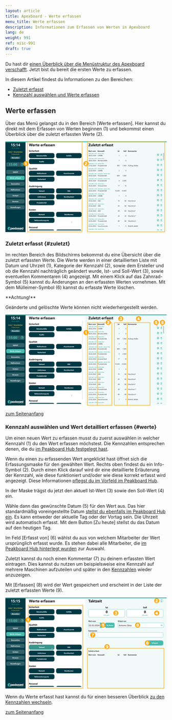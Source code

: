 ```yaml
---
layout: article
title: Apexboard - Werte erfassen
menu_title: Werte erfassen
description: Informationen zum Erfassen von Werten in Apexboard
lang: de
weight: 991
ref: misc-991
draft: true
---
```


Du hast dir [einen Überblick über die Menüstruktur des Apexboard verschafft](/apexboard/de-apexboard-menu-sqdcp.html). Jetzt bist du bereit die ersten Werte zu erfassen.

<a name="anfang"></a>

In diesem Artikel findest du Informationen zu den Bereichen:

* [Zuletzt erfasst](#zuletzt)
* [Kennzahl auswählen und Werte erfassen](#werte)

## Werte erfassen

Über das Menü gelangst du in den Bereich [Werte erfassen]. Hier kannst du direkt mit dem Erfassen von Werten beginnen (1) und bekommst einen Überblick über die zuletzt erfassten Werte (2).

![Werte erfassen](/assets/images/apexboard/capture/de_apexboard-capture-03.png)

### Zuletzt erfasst {#zuletzt}

Im rechten Bereich des Bildschirms bekommst du eine Übersicht über die zuletzt erfassten Werte. Die Werte werden in einer detaillierten Liste mit Datum und Uhrzeit (1), Kategorie der Kennzahl (2), sowie dem Ersteller und ob die Kennzahl nachträglich geändert wurde, Ist- und Soll-Wert (3), sowie eventuellen Kommentaren (4) angezeigt. Mit einem Klick auf das Zahnrad-Symbol (5) kannst du Änderungen an den erfassten Werten vornehmen. Mit dem Mülleimer-Symbol (6) kannst du erfasste Werte löschen.

<div class="box-warning" markdown="1">
**Achtung!**

Geänderte und gelöschte Werte können nicht wiederhergestellt werden.
</div>

![Zuletzt erfasst](/assets/images/apexboard/capture/de_apexboard-capture-04.png)

[zum Seitenanfang](#anfang)

### Kennzahl auswählen und Wert detailliert erfassen {#werte}

Um einen neuen Wert zu erfassen musst du zuerst auswählen in welcher Kennzahl (1) du den Wert erfassen möchstest. Die Kennzahlen entsprechen denen, die du [im Peakboard Hub festgelegt hast](/apexboard/de-apexboard-peakboard-hub.html).

Wenn du einen zu erfassenden Wert angeklickt hast öffnet sich die Erfassungsmaske für den gewählten Wert.
Rechts oben findest du ein Info-Symbol (2). Durch einen Klick darauf wird dir eine detaillierte Erläuterung der Kennzahl, wie diese funktioniert und/oder wie diese korrekt erfasst wird angezeigt. Diese Informationen [pflegst du im Vorfeld im Peakboard Hub](/apexboard/de-apexboard-peakboard-hub.html).

In der Maske trägst du jetzt den aktuell Ist-Wert (3) sowie den Soll-Wert (4) ein.

Wähle dann das gewünschte Datum (5) für den Wert aus. Das hier standardmäßig voreingestellte Datum [stellst du ebenfalls im Peakboard Hub ein](/apexboard/de-apexboard-peakboard-hub.html). Es kann entweder der aktuelle Tag oder der Vortag sein. Die Uhrzeit wird automatisch erfasst. Mit dem Button [Zu heute] stellst du das Datum auf den heutigen Tag.

Im Feld [Erfasst von] (6) wählst du aus von welchem Mitarbeiter der Wert ursprünglich erfasst wurde. Es stehen dabei alle Mitarbeiter, die [im Peakboard Hub hinterlegt wurden](/apexboard/de-apexboard-peakboard-hub.html) zur Auswahl.

Zuletzt kannst du noch einen Kommentar (7) zu deinem erfassten Wert eintragen. Dies kannst du nutzen um beispielsweise eine Kennzahl auf mehrere Maschinen aufzuteilen und später in den [Kennzahlen](/apexboard/de-apexboard-keyfigures.html) wieder anzuzeigen.

Mit [Erfassen] (8) wird der Wert gespeichert und erscheint in der Liste der zuletzt erfassten Werte (9).

![Wert erfassen](/assets/images/apexboard/capture/de_apexboard-capture-05.png)

Wenn du Werte erfasst hast kannst du für einen besseren Überblick [zu den Kennzahlen wechseln](/apexboard/de-apexboard-keyfigures.html).

[zum Seitenanfang](#anfang)
